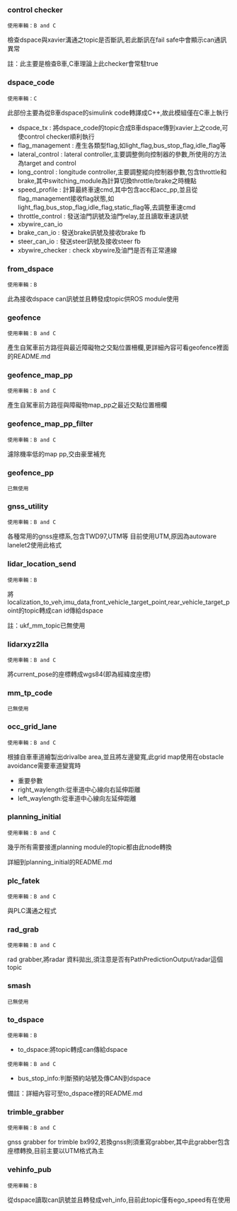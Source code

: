 ### control checker

```使用車輛：B and C```

檢查dspace與xavier溝通之topic是否斷訊,若此斷訊在fail safe中會顯示can通訊異常

註：此主要是檢查B車,C車理論上此checker會常駐true

### dspace_code

```使用車輛：C```

此部份主要為從B車dspace的simulink code轉譯成C++,故此模組僅在C車上執行

* dspace_tx : 將dspace_code的topic合成B車dspace傳到xavier上之code,可使control checker順利執行
* flag_management : 產生各類型flag,如light_flag,bus_stop_flag,idle_flag等
* lateral_control : lateral controller,主要調整側向控制器的參數,所使用的方法為target and control
* long_control : longitude controller,主要調整縱向控制器參數,包含throttle和brake,其中switching_module為計算切換throttle/brake之時機點
* speed_profile : 計算最終車速cmd,其中包含acc和acc_pp,並且從flag_management接收flag狀態,如light_flag,bus_stop_flag,idle_flag,static_flag等,去調整車速cmd
* throttle_control : 發送油門訊號及油門relay,並且讀取車速訊號
* xbywire_can_io
 * brake_can_io : 發送brake訊號及接收brake fb
 * steer_can_io : 發送steer訊號及接收steer fb
 * xbywire_checker : check xbywire及油門是否有正常連線

### from_dspace

```使用車輛：B```

此為接收dspace can訊號並且轉發成topic供ROS module使用

### geofence

```使用車輛：B and C```

產生自駕車前方路徑與最近障礙物之交點位置柵欄,更詳細內容可看geofence裡面的README.md

### geofence_map_pp

```使用車輛：B and C```

產生自駕車前方路徑與障礙物map_pp之最近交點位置柵欄

### geofence_map_pp_filter

```使用車輛：B and C```

濾除機率低的map pp,交由豪里補充

### geofence_pp

```已無使用```

### gnss_utility

```使用車輛：B and C```

各種常用的gnss座標系,包含TWD97,UTM等
目前使用UTM,原因為autoware lanelet2使用此格式

### lidar_location_send

```使用車輛：B```

將localization_to_veh,imu_data,front_vehicle_target_point,rear_vehicle_target_point的topic轉成can id傳給dspace

註：ukf_mm_topic已無使用

### lidarxyz2lla

```使用車輛：B and C```

將current_pose的座標轉成wgs84(即為經緯度座標)

### mm_tp_code

```已無使用```

### occ_grid_lane

```使用車輛：B and C```

根據自車車道繪製出drivalbe area,並且將左邊變寬,此grid map使用在obstacle avoidance需要車道變寬時

* 重要參數
 * right_waylength:從車道中心線向右延伸距離
 * left_waylength:從車道中心線向左延伸距離

### planning_initial

```使用車輛：B and C```

幾乎所有需要接進planning module的topic都由此node轉換

詳細到planning_initial的README.md


### plc_fatek

```使用車輛：B and C```

與PLC溝通之程式

### rad_grab

```使用車輛：B and C```

rad grabber,將radar 資料拋出,須注意是否有PathPredictionOutput/radar這個topic

### smash

```已無使用```

### to_dspace

```使用車輛：B```

* to_dspace:將topic轉成can傳給dspace

```使用車輛：B and C```

* bus_stop_info:判斷預約站號及傳CAN到dspace

備註：詳細內容可至to_dspace裡的README.md

### trimble_grabber

```使用車輛：B and C```

gnss grabber for trimble bx992,若換gnss則須重寫grabber,其中此grabber包含座標轉換,目前主要以UTM格式為主

### vehinfo_pub

```使用車輛：B```

從dspace讀取can訊號並且轉發成veh_info,目前此topic僅有ego_speed有在使用
